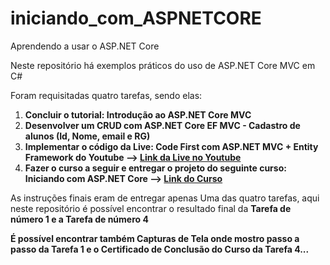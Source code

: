 # iniciando_com_ASPNETCORE
Aprendendo a usar o ASP.NET Core

Neste repositório há exemplos práticos do uso de ASP.NET Core MVC em C#

Foram requisitadas quatro tarefas, sendo elas:
1. **Concluir o tutorial: Introdução ao ASP.NET Core MVC**
2. **Desenvolver um CRUD com ASP.NET Core EF MVC - Cadastro de alunos (Id, Nome, email e RG)**
3. **Implementar o código da Live: Code First com ASP.NET MVC + Entity Framework do Youtube --> [Link da Live no Youtube](https://www.youtube.com/watch?v=KQ3CAUnDaSM
)**
4. **Fazer o curso a seguir e entregar o projeto do seguinte curso: Iniciando com ASP.NET Core --> [Link do Curso](https://desenvolvedor.io/curso-online-iniciando-com-asp-net-core)**

As instruções finais eram de entregar apenas Uma das quatro tarefas, aqui neste repositório é possível encontrar o resultado final da **Tarefa de número 1 e a Tarefa de número 4**

**É possível encontrar também Capturas de Tela onde mostro passo a passo da Tarefa 1 e o Certificado de Conclusão do Curso da Tarefa 4...**
